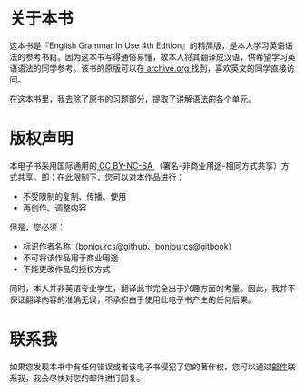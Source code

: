 # 关于本书

这本书是『English Grammar In Use 4th Edition』的精简版，是本人学习英语语法的参考书籍。因为这本书写得通俗易懂，故本人将其翻译成汉语，供希望学习英语语法的同学参考。该书的原版可以在[ archive.org ](https://archive.org/details/3EnglishGrammarInUse4thEdition)找到，喜欢英文的同学直接访问。

在这本书里，我去除了原书的习题部分，提取了讲解语法的各个单元。

# 版权声明

本电子书采用国际通用的[ CC BY-NC-SA ](https://creativecommons.org/licenses/by-nc-sa/4.0/)（署名-非商业用途-相同方式共享）方式共享。即：在此限制下，您可以对本作品进行：

- 不受限制的复制、传播、使用
- 再创作、调整内容

但是，您必须：

- 标识作者名称（bonjourcs@github、bonjourcs@gitbook）
- 不可将该作品用于商业用途
- 不能更改作品的授权方式

同时，本人并非英语专业学生，翻译此书完全出于兴趣方面的考量。因此，我并不保证翻译内容的准确无误，不承担由于使用此电子书产生的任何后果。

# 联系我

如果您发现本书中有任何错误或者该电子书侵犯了您的著作权，您可以通过[邮件](mailto:lch_office@foxmail.com)联系我，我会尽快对您的邮件进行回复。